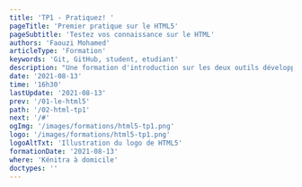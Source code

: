 ```yaml
---
title: 'TP1 - Pratiquez! '
pageTitle: 'Premier pratique sur le HTML5'
pageSubtitle: 'Testez vos connaissance sur le HTML'
authors: 'Faouzi Mohamed'
articleType: 'Formation'
keywords: 'Git, GitHub, student, etudiant'
description: "Une formation d'introduction sur les deux outils développement Git et GitHub qui ont de l'empleur ces derniers années dans le monde du développement informatique."
date: '2021-08-13'
time: '16h30'
lastUpdate: '2021-08-13'
prev: '/01-le-html5'
path: '/02-html-tp1'
next: '/#'
ogImg: '/images/formations/html5-tp1.png'
logo: '/images/formations/html5-tp1.png'
logoAltTxt: 'Illustration du logo de HTML5'
formationDate: '2021-08-13'
where: 'Kénitra à domicile'
doctypes: ''
---
```

